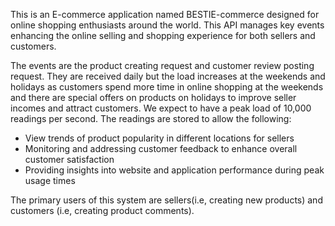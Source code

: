This is an E-commerce application named BESTIE-commerce designed for online shopping enthusiasts around the world. This API manages key events enhancing the online selling and shopping experience for both sellers and customers.

The events are the product creating request and customer review posting request. They are received daily but the load increases at the weekends and holidays as customers spend more time in online shopping at the weekends and there are special offers on products on holidays to improve seller incomes and attract customers. We expect to have a peak load of 10,000 readings per second.
The readings are stored to allow the following:
- View trends of product popularity in different locations for sellers
- Monitoring and addressing customer feedback to enhance overall customer satisfaction
- Providing insights into website and application performance during peak usage times

The primary users of this system are sellers(i.e, creating new products) and customers (i.e, creating product comments). 
